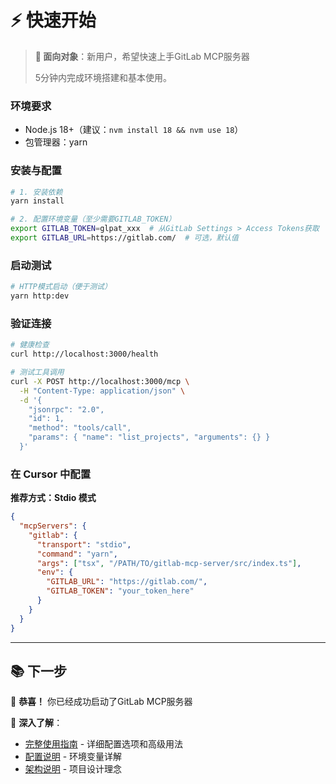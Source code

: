 # ⚡ 快速开始

> **📖 面向对象**：新用户，希望快速上手GitLab MCP服务器
>
> 5分钟内完成环境搭建和基本使用。

### 环境要求
- Node.js 18+（建议：`nvm install 18 && nvm use 18`）
- 包管理器：yarn

### 安装与配置
```bash
# 1. 安装依赖
yarn install

# 2. 配置环境变量（至少需要GITLAB_TOKEN）
export GITLAB_TOKEN=glpat_xxx  # 从GitLab Settings > Access Tokens获取
export GITLAB_URL=https://gitlab.com/  # 可选，默认值
```

### 启动测试
```bash
# HTTP模式启动（便于测试）
yarn http:dev
```

### 验证连接
```bash
# 健康检查
curl http://localhost:3000/health

# 测试工具调用
curl -X POST http://localhost:3000/mcp \
  -H "Content-Type: application/json" \
  -d '{
    "jsonrpc": "2.0",
    "id": 1,
    "method": "tools/call",
    "params": { "name": "list_projects", "arguments": {} }
  }'
```

### 在 Cursor 中配置

**推荐方式：Stdio 模式**
```json
{
  "mcpServers": {
    "gitlab": {
      "transport": "stdio",
      "command": "yarn",
      "args": ["tsx", "/PATH/TO/gitlab-mcp-server/src/index.ts"],
      "env": {
        "GITLAB_URL": "https://gitlab.com/",
        "GITLAB_TOKEN": "your_token_here"
      }
    }
  }
}
```

---

## 📚 下一步

🎯 **恭喜！** 你已经成功启动了GitLab MCP服务器

📖 **深入了解**：
- [完整使用指南](./usage.md) - 详细配置选项和高级用法
- [配置说明](config.md) - 环境变量详解
- [架构说明](architecture.md) - 项目设计理念


